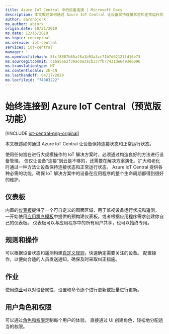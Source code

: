 ```yaml
---
title: Azure IoT Central 中的设备连接 | Microsoft Docs
description: 本文概述如何通过 Azure IoT Central 让设备保持连接状态和正常运行状态。
author: aaronbjork
ms.author: abjork
origin.date: 10/21/2019
ms.date: 12/16/2019
ms.topic: conceptual
ms.service: iot-central
services: iot-central
manager: ''
ms.openlocfilehash: 8fcf8887b65af8a1b93a3cc71b7d62127fd16e73
ms.sourcegitcommit: c1ba5a62f30ac0a3acb337fb77431de6493e6096
ms.translationtype: HT
ms.contentlocale: zh-CN
ms.lasthandoff: 04/17/2020
ms.locfileid: "74883222"
---
```

# <a name="stay-connected-with-azure-iot-central-preview-features"></a>始终连接到 Azure IoT Central（预览版功能）

[!INCLUDE [iot-central-pnp-original](../../../includes/iot-central-pnp-original-note.md)]

本文概述如何通过 Azure IoT Central 让设备保持连接状态和正常运行状态。

使用任何旨在进行大规模操作的 IoT 解决方案时，必须通过构造良好的方法进行设备管理。 仅仅让设备“连接”到云是不够的，还需要在解决方案演化、扩大和老化时通过一种方法让设备保持连接状态和正常运行状态。 Azure IoT Central 提供各种必需的功能，确保 IoT 解决方案中的设备在应用程序的整个生命周期都得到很好的维护。

## <a name="dashboards"></a>仪表板 
内置的[仪表板](howto-manage-devices.md#import-devices)提供了一个可自定义的图面区域，用于监视设备运行状况和遥测。 一开始使用[应用程序模板](howto-use-app-templates.md)中提供的预构建仪表板，或者根据应用程序需求创建你自己的仪表板。 仪表板可以与应用程序中的所有用户共享，也可以始终专用。

## <a name="rules-and-actions"></a>规则和操作 
可以根据设备状态和遥测构建[自定义规则](tutorial-create-telemetry-rules.md)，快速确定需要关注的设备。 配置操作，以便向合适的人员发送通知，确保及时采取纠正措施。

## <a name="jobs"></a>作业 
使用[作业](../core/howto-run-a-job.md?toc=/iot-central/preview/toc.json&bc=/iot-central/preview/breadcrumb/toc.json)可以对设备属性、设置和命令逐个进行更新或批量进行更新。 

## <a name="user-roles-and-permissions"></a>用户角色和权限
可以通过[角色和权限](howto-manage-users-roles.md)定制每个用户的体验。 直接通过 UI 创建角色，轻松地分配适当的权限。 




